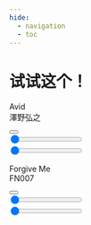 ```yaml
---
hide:
  - navigation
  - toc
---
```


# 试试这个！

<section class="music-player">
<audio src="../assets/music/avid/6d9bfe7c4a2e7decbc9e171779b91c5f.mp3" id="audio"></audio>
<div class="music-player__container-main music-player__padding-around" style="--music-fg-color--light: rgba(128, 23, 66, 1);--music-fg-color--dark: rgba(255, 108, 197, 1);--music-bg-color--light: rgba(128, 23, 66, 0.1);--music-bg-color--dark: rgba(255, 108, 197, 0.1);">
  <div class="music-player__disk" style="--music-disk-image: url('../assets/music/avid/cover.png');"></div>
  <div class="music-player__inner-container-main music-player__padding-sides">
    <div class="music-player__title-container">
	  <p>
	    <span class="music-player__title">Avid</span>
		<br id="music-player__title-br">
	    <span class="music-player__artist">澤野弘之</span>
	  </p>
	  <div class="music-player__controls">
        <button class="music-player-btn__play pause">
          <span></span>
          <span></span>
        </button>
      </div>
	</div>
	<div class="music-player__container">
	  <span class="music-player__time">
	    <span class="music-player__volume music-player__shift">
		  <input type="range" value="0" class="music-player__volume-bar">
		</span>
	    <span class="music-player__time-text"></span>
	  </span>
	  <div class="music-player__inner-container">
	    <div class="music-player__slider music-player__shift">
          <input type="range" value="0" class="music-player__seek-bar">
        </div>
	  </div>
	</div>
  </div>
</div>
</section>

<section class="music-player">
<audio src="../assets/music/forgive_me/a2724e2509b93d02d3b5aadcb7268659.mp3" id="audio"></audio>
<div class="music-player__container-main music-player__padding-around" style="--music-fg-color--light: rgba(255, 178, 66, 1);--music-fg-color--dark: rgba(255, 219, 120, 1);--music-bg-color--light: rgba(255, 178, 66, 0.2);--music-bg-color--dark: rgba(255, 219, 120, 0.2);">
  <div class="music-player__disk" style="--music-disk-image: url('../assets/music/forgive_me/cover.png');"></div>
  <div class="music-player__inner-container-main music-player__padding-sides">
    <div class="music-player__title-container">
	  <p>
	    <span class="music-player__title">Forgive Me</span>
		<br id="music-player__title-br">
	    <span class="music-player__artist">FN007</span>
	  </p>
	  <div class="music-player__controls">
        <button class="music-player-btn__play pause">
          <span></span>
          <span></span>
        </button>
      </div>
	</div>
	<div class="music-player__container">
	  <span class="music-player__time">
	    <span class="music-player__volume music-player__shift">
		  <input type="range" value="0" class="music-player__volume-bar">
		</span>
	    <span class="music-player__time-text"></span>
	  </span>
	  <div class="music-player__inner-container">
	    <div class="music-player__slider music-player__shift">
          <input type="range" value="0" class="music-player__seek-bar">
        </div>
	  </div>
	</div>
  </div>
</div>
</section>

<script src="../javascripts/music_player.js"></script>
